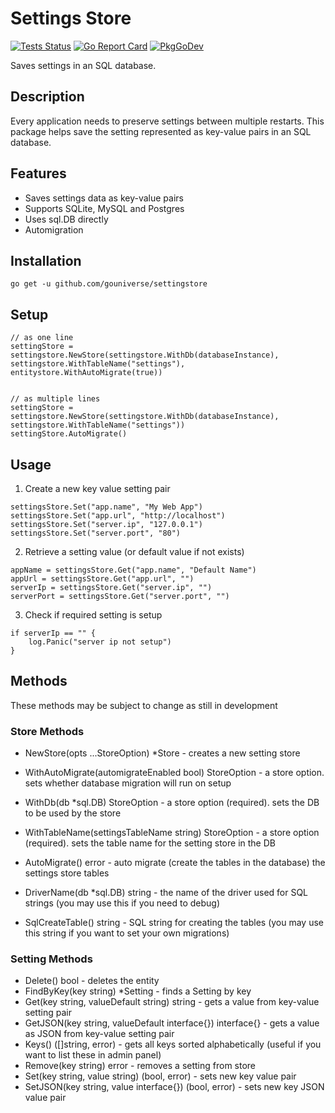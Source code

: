 # Settings Store

[![Tests Status](https://github.com/gouniverse/settingstore/actions/workflows/test.yml/badge.svg?branch=main)](https://github.com/gouniverse/settingstore/actions/workflows/test.yml)
[![Go Report Card](https://goreportcard.com/badge/github.com/gouniverse/settingstore)](https://goreportcard.com/report/github.com/gouniverse/settingstore)
[![PkgGoDev](https://pkg.go.dev/badge/github.com/gouniverse/settingstore)](https://pkg.go.dev/github.com/gouniverse/settingstore)

Saves settings in an SQL database. 

## Description

Every application needs to preserve settings between multiple restarts. This package helps save the setting represented as key-value pairs in an SQL database.

## Features

- Saves settings data as key-value pairs
- Supports SQLite, MySQL and Postgres
- Uses sql.DB directly
- Automigration

## Installation
```
go get -u github.com/gouniverse/settingstore
```

## Setup

```
// as one line
settingStore = settingstore.NewStore(settingstore.WithDb(databaseInstance), settingstore.WithTableName("settings"), entitystore.WithAutoMigrate(true))


// as multiple lines
settingStore = settingstore.NewStore(settingstore.WithDb(databaseInstance), settingstore.WithTableName("settings"))
settingStore.AutoMigrate()

```

## Usage

1. Create a new key value setting pair
```
settingsStore.Set("app.name", "My Web App")
settingsStore.Set("app.url", "http://localhost")
settingsStore.Set("server.ip", "127.0.0.1")
settingsStore.Set("server.port", "80")
```

2. Retrieve a setting value (or default value if not exists)
```
appName = settingsStore.Get("app.name", "Default Name")
appUrl = settingsStore.Get("app.url", "")
serverIp = settingsStore.Get("server.ip", "")
serverPort = settingsStore.Get("server.port", "")
```

3. Check if required setting is setup
```
if serverIp == "" {
    log.Panic("server ip not setup")
}
```

## Methods

These methods may be subject to change as still in development

### Store Methods

- NewStore(opts ...StoreOption) *Store - creates a new setting store
- WithAutoMigrate(automigrateEnabled bool) StoreOption - a store option. sets whether database migration will run on setup
- WithDb(db *sql.DB) StoreOption - a store option (required). sets the DB to be used by the store
- WithTableName(settingsTableName string) StoreOption - a store option (required). sets the table name for the setting store in the DB

- AutoMigrate() error - auto migrate (create the tables in the database) the settings store tables
- DriverName(db *sql.DB) string - the name of the driver used for SQL strings (you may use this if you need to debug)
- SqlCreateTable() string - SQL string for creating the tables (you may use this string if you want to set your own migrations)

### Setting Methods

- Delete() bool - deletes the entity
- FindByKey(key string) *Setting - finds a Setting by key
- Get(key string, valueDefault string) string - gets a value from key-value setting pair
- GetJSON(key string, valueDefault interface{}) interface{} - gets a value as JSON from key-value setting pair
- Keys() ([]string, error) - gets all keys sorted alphabetically (useful if you want to list these in admin panel)
- Remove(key string) error - removes a setting from store
- Set(key string, value string) (bool, error) - sets new key value pair
- SetJSON(key string, value interface{}) (bool, error) - sets new key JSON value pair
